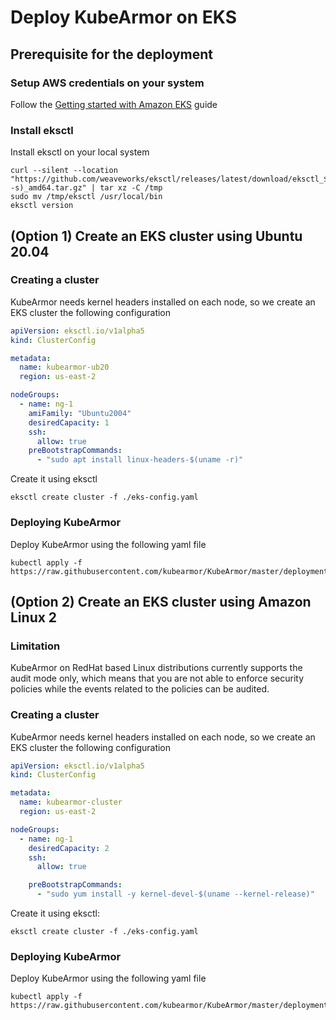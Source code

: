 # Deploy KubeArmor on EKS

## Prerequisite for the deployment

### Setup AWS credentials on your system
Follow the [Getting started with Amazon EKS](https://docs.aws.amazon.com/eks/latest/userguide/getting-started.html "Getting started with Amazon EKS") guide

### Install eksctl
Install eksctl on your local system
```
curl --silent --location "https://github.com/weaveworks/eksctl/releases/latest/download/eksctl_$(uname -s)_amd64.tar.gz" | tar xz -C /tmp
sudo mv /tmp/eksctl /usr/local/bin
eksctl version
```

## (Option 1) Create an EKS cluster using Ubuntu 20.04

### Creating a cluster
KubeArmor needs kernel headers installed on each node, so we create an EKS cluster the following configuration

```yaml
apiVersion: eksctl.io/v1alpha5
kind: ClusterConfig

metadata:
  name: kubearmor-ub20
  region: us-east-2

nodeGroups:
  - name: ng-1
    amiFamily: "Ubuntu2004"
    desiredCapacity: 1
    ssh:
      allow: true
    preBootstrapCommands:
      - "sudo apt install linux-headers-$(uname -r)"
```

Create it using eksctl

```
eksctl create cluster -f ./eks-config.yaml
```

### Deploying KubeArmor
Deploy KubeArmor using the following yaml file
```
kubectl apply -f https://raw.githubusercontent.com/kubearmor/KubeArmor/master/deployments/generic/kubearmor.yaml
```

## (Option 2) Create an EKS cluster using Amazon Linux 2

### Limitation
KubeArmor on RedHat based Linux distributions currently supports the audit mode only, which means that you are not able to enforce security policies while the events related to the policies can be audited.

### Creating a cluster
KubeArmor needs kernel headers installed on each node, so we create an EKS cluster the following configuration

```yaml
apiVersion: eksctl.io/v1alpha5
kind: ClusterConfig

metadata:
  name: kubearmor-cluster
  region: us-east-2

nodeGroups:
  - name: ng-1
    desiredCapacity: 2
    ssh:
      allow: true

    preBootstrapCommands:
      - "sudo yum install -y kernel-devel-$(uname --kernel-release)"
```

Create it using eksctl:

```
eksctl create cluster -f ./eks-config.yaml
```

### Deploying KubeArmor
Deploy KubeArmor using the following yaml file
```
kubectl apply -f https://raw.githubusercontent.com/kubearmor/KubeArmor/master/deployments/docker/kubearmor.yaml
```
